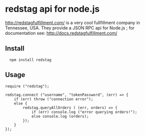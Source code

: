 # redstag api for node.js

http://redstagfulfillment.com/ is a very cool fullfillment company in Tennessee, USA.
They provide a JSON RPC api for Node.js ; for documentation see: http://docs.redstagfulfillment.com/

## Install

```
  npm install redstag
```

## Usage

```
require ("redstag");

redstag.connect ("username", "tokenPassword", (err) => {
    if (err) throw ("connection error");
    else {
        redstag.queryAllOrders ( (err, orders) => {
            if (err) console.log ("error querying orders!");
            else console.log (orders);
        });
    }
});

```


        
